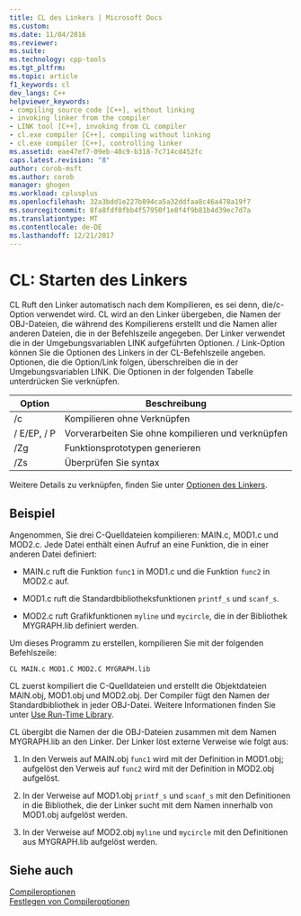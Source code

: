 ```yaml
---
title: CL des Linkers | Microsoft Docs
ms.custom: 
ms.date: 11/04/2016
ms.reviewer: 
ms.suite: 
ms.technology: cpp-tools
ms.tgt_pltfrm: 
ms.topic: article
f1_keywords: cl
dev_langs: C++
helpviewer_keywords:
- compiling source code [C++], without linking
- invoking linker from the compiler
- LINK tool [C++], invoking from CL compiler
- cl.exe compiler [C++], compiling without linking
- cl.exe compiler [C++], controlling linker
ms.assetid: eae47ef7-09eb-40c9-b318-7c714cd452fc
caps.latest.revision: "8"
author: corob-msft
ms.author: corob
manager: ghogen
ms.workload: cplusplus
ms.openlocfilehash: 32a3bdd1e227b894ca5a32ddfaa8c46a478a19f7
ms.sourcegitcommit: 8fa8fdf0fbb4f57950f1e8f4f9b81b4d39ec7d7a
ms.translationtype: MT
ms.contentlocale: de-DE
ms.lasthandoff: 12/21/2017
---
```

# <a name="cl-invokes-the-linker"></a>CL: Starten des Linkers
CL Ruft den Linker automatisch nach dem Kompilieren, es sei denn, die/c-Option verwendet wird. CL wird an den Linker übergeben, die Namen der OBJ-Dateien, die während des Kompilierens erstellt und die Namen aller anderen Dateien, die in der Befehlszeile angegeben. Der Linker verwendet die in der Umgebungsvariablen LINK aufgeführten Optionen. / Link-Option können Sie die Optionen des Linkers in der CL-Befehlszeile angeben. Optionen, die die Option/Link folgen, überschreiben die in der Umgebungsvariablen LINK. Die Optionen in der folgenden Tabelle unterdrücken Sie verknüpfen.  
  
|Option|Beschreibung|  
|------------|-----------------|  
|/c|Kompilieren ohne Verknüpfen|  
|/ E/EP, / P|Vorverarbeiten Sie ohne kompilieren und verknüpfen|  
|/Zg|Funktionsprototypen generieren|  
|/Zs|Überprüfen Sie syntax|  
  
 Weitere Details zu verknüpfen, finden Sie unter [Optionen des Linkers](../../build/reference/linker-options.md).  
  
## <a name="example"></a>Beispiel  
 Angenommen, Sie drei C-Quelldateien kompilieren: MAIN.c, MOD1.c und MOD2.c. Jede Datei enthält einen Aufruf an eine Funktion, die in einer anderen Datei definiert:  
  
-   MAIN.c ruft die Funktion `func1` in MOD1.c und die Funktion `func2` in MOD2.c auf.  
  
-   MOD1.c ruft die Standardbibliotheksfunktionen `printf_s` und `scanf_s`.  
  
-   MOD2.c ruft Grafikfunktionen `myline` und `mycircle`, die in der Bibliothek MYGRAPH.lib definiert werden.  
  
 Um dieses Programm zu erstellen, kompilieren Sie mit der folgenden Befehlszeile:  
  
```  
CL MAIN.c MOD1.C MOD2.C MYGRAPH.lib  
```  
  
 CL zuerst kompiliert die C-Quelldateien und erstellt die Objektdateien MAIN.obj, MOD1.obj und MOD2.obj. Der Compiler fügt den Namen der Standardbibliothek in jeder OBJ-Datei. Weitere Informationen finden Sie unter [Use Run-Time Library](../../build/reference/md-mt-ld-use-run-time-library.md).  
  
 CL übergibt die Namen der die OBJ-Dateien zusammen mit dem Namen MYGRAPH.lib an den Linker. Der Linker löst externe Verweise wie folgt aus:  
  
1.  In den Verweis auf MAIN.obj `func1` wird mit der Definition in MOD1.obj; aufgelöst den Verweis auf `func2` wird mit der Definition in MOD2.obj aufgelöst.  
  
2.  In der Verweise auf MOD1.obj `printf_s` und `scanf_s` mit den Definitionen in die Bibliothek, die der Linker sucht mit dem Namen innerhalb von MOD1.obj aufgelöst werden.  
  
3.  In der Verweise auf MOD2.obj `myline` und `mycircle` mit den Definitionen aus MYGRAPH.lib aufgelöst werden.  
  
## <a name="see-also"></a>Siehe auch  
 [Compileroptionen](../../build/reference/compiler-options.md)   
 [Festlegen von Compileroptionen](../../build/reference/setting-compiler-options.md)